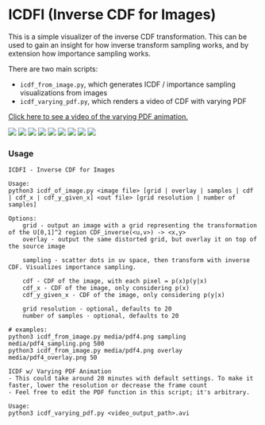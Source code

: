 # ICDFI (Inverse CDF for Images)

This is a simple visualizer of the inverse CDF transformation. This can be used to gain an insight for how inverse transform sampling works, and by extension how importance sampling works.

There are two main scripts:
- `icdf_from_image.py`, which generates ICDF / importance sampling visualizations from images
- `icdf_varying_pdf.py`, which renders a video of CDF with varying PDF

[Click here to see a video of the varying PDF animation.](https://www.youtube.com/watch?v=3y6-SvS8N4Q)

![](media/pdf0.png)
![](media/pdf0_overlay.png)
![](media/pdf0_sampling.png)
![](media/pdf3.png)
![](media/pdf3_overlay.png)
![](media/pdf3_sampling.png)
![](media/pdf4.png)
![](media/pdf4_overlay.png)
![](media/pdf4_sampling.png)

### Usage

```
ICDFI - Inverse CDF for Images

Usage:
python3 icdf_of_image.py <image file> [grid | overlay | samples | cdf | cdf_x | cdf_y_given_x] <out file> [grid resolution | number of samples]

Options:
    grid - output an image with a grid representing the transformation of the U[0,1]^2 region CDF_inverse(<u,v>) -> <x,y>
    overlay - output the same distorted grid, but overlay it on top of the source image

    sampling - scatter dots in uv space, then transform with inverse CDF. Visualizes importance sampling.

    cdf - CDF of the image, with each pixel = p(x)p(y|x)
    cdf_x - CDF of the image, only considering p(x)
    cdf_y_given_x - CDF of the image, only considering p(y|x)

    grid resolution - optional, defaults to 20
    number of samples - optional, defaults to 20
```
```
# examples:
python3 icdf_from_image.py media/pdf4.png sampling media/pdf4_sampling.png 500
python3 icdf_from_image.py media/pdf4.png overlay media/pdf4_overlay.png 50
```

```
ICDF w/ Varying PDF Animation
- This could take around 20 minutes with default settings. To make it faster, lower the resolution or decrease the frame count
- Feel free to edit the PDF function in this script; it's arbitrary.

Usage:
python3 icdf_varying_pdf.py <video_output_path>.avi
```
